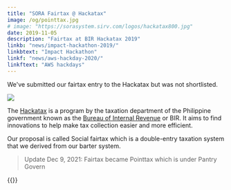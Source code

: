 ```yaml
---
title: "SORA Fairtax @ Hackatax"
image: /og/pointtax.jpg
# image: "https://sorasystem.sirv.com/logos/hackatax800.jpg"
date: 2019-11-05
description: "Fairtax at BIR Hackatax 2019"
linkb: "news/impact-hackathon-2019/"
linkbtext: "Impact Hackathon"
linkf: "news/aws-hackday-2020/"
linkftext: "AWS hackdays"
---
```


We've submitted our fairtax entry to the Hackatax but was not shortlisted. 

![](https://sorasystem.sirv.com/logos/hackatax800.jpg)

The [Hackatax](http://www.hackatax.ph) is a program by the taxation department of the Philippine government known as the [Bureau of Internal Revenue](https://www.bir.gov.ph) or BIR. It aims to find innovations to help make tax collection easier and more efficient. 

Our proposal is called Social fairtax which is a double-entry taxation system that we derived from our barter system.  

> Update Dec 9, 2021: Fairtax became Pointtax which is under Pantry Govern

{{<youtube ZE7LrTVmfaw>}}